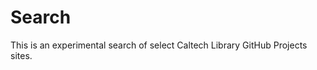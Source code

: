 
# Search

<p>

<div id="search"></div>

<p>

<link href="/pagefind/pagefind-ui.css" rel="stylesheet">
<script src="/pagefind/pagefind-ui.js"></script>
<script src="/js/search.js"></script>

This is an experimental search of select Caltech Library GitHub Projects sites.
